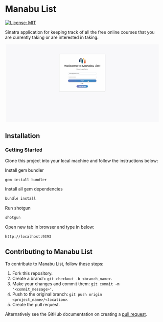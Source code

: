 # Manabu List
[![License: MIT](https://img.shields.io/badge/License-MIT-yellow.svg)](https://opensource.org/licenses/MIT)

Sinatra application for keeping track of all the free online courses that you are currently taking or are interested in taking.

<p align="center"><img src="demo.gif" width="500"/></p>

## Installation

### Getting Started
Clone this project into your local machine and follow the instructions below:

Install gem bundler
``` bash
gem install bundler
```
Install all gem dependencies
``` bash
bundle install
```
Run shotgun
``` bash
shotgun
```
Open new tab in browser and type in below:
``` bash
http://localhost:9393
```
## Contributing to Manabu List

To contribute to Manabu List, follow these steps:

1. Fork this repository.
2. Create a branch: `git checkout -b <branch_name>`.
3. Make your changes and commit them: `git commit -m '<commit_message>'`.
4. Push to the original branch: `git push origin <project_name>/<location>`.
5. Create the pull request.

Alternatively see the GitHub documentation on creating a [pull request](https://docs.github.com/en/github/collaborating-with-issues-and-pull-requests/creating-a-pull-request).
